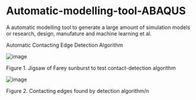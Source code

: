 # Automatic-modelling-tool-ABAQUS
A automatic modelling tool to generate a large amount of simulation models or research, design, manufature and machine learning et al.

Automatic Contacting Edge Detection Algorithm

![image](https://github.com/Supernova772/Automatic-modelling-tool-ABAQUS/assets/103904728/de04fe29-8646-4a25-a9ec-a8e88dd3ae65)

Figure 1.	Jigsaw of Farey sunburst to test contact-detection algorithm

![image](https://github.com/Supernova772/Automatic-modelling-tool-ABAQUS/assets/103904728/5cc837a0-0939-4195-a89f-16fee8d7a1a6)

Figure 2.	Contacting edges found by detection algorithm/n
